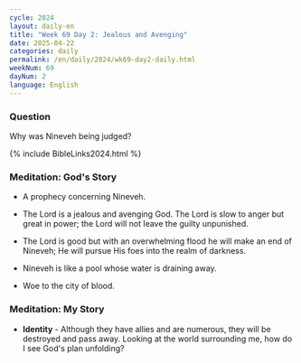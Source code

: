 ```yaml
---
cycle: 2024
layout: daily-en
title: "Week 69 Day 2: Jealous and Avenging"
date: 2025-04-22
categories: daily
permalink: /en/daily/2024/wk69-day2-daily.html
weekNum: 69
dayNum: 2
language: English
---
```


### Question     
Why was Nineveh being judged?

{% include BibleLinks2024.html %} 

### Meditation: God's Story   
+ A prophecy concerning Nineveh. 

+ The Lord is a jealous and avenging God. The Lord is slow to anger but great in power; the Lord will not leave the guilty unpunished. 

+ The Lord is good but with an overwhelming flood he will make an end of Nineveh; He will pursue His foes into the realm of darkness. 

+ Nineveh is like a pool whose water is draining away. 

+ Woe to the city of blood. 

### Meditation: My Story   
+ **Identity** - Although they have allies and are numerous, they will be destroyed and pass away. Looking at the world surrounding me, how do I see God's plan unfolding? 
